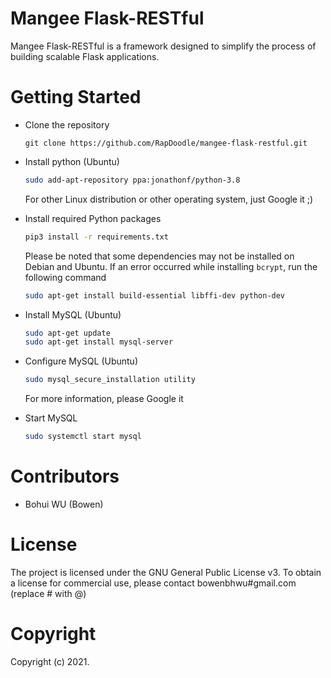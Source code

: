 # Mangee Flask-RESTful
Mangee Flask-RESTful is a framework designed to simplify the process of building scalable Flask applications.

# Getting Started

- Clone the repository

  ```shell
  git clone https://github.com/RapDoodle/mangee-flask-restful.git
  ```

- Install python (Ubuntu)

  ```bash
  sudo add-apt-repository ppa:jonathonf/python-3.8
  ```

  For other Linux distribution or other operating system, just Google it ;)

- Install required Python packages

  ```bash
  pip3 install -r requirements.txt
  ```

  Please be noted that some dependencies may not be installed on Debian and Ubuntu. If an error occurred while installing `bcrypt`, run the following command

  ```bash
  sudo apt-get install build-essential libffi-dev python-dev
  ```

- Install MySQL (Ubuntu)

  ```bash
  sudo apt-get update
  sudo apt-get install mysql-server
  ```

- Configure MySQL (Ubuntu)

  ```bash
  sudo mysql_secure_installation utility
  ```

  For more information, please Google it

- Start MySQL

  ```bash
  sudo systemctl start mysql
  ```

# Contributors
- Bohui WU (Bowen)

# License
The project is licensed under the GNU General Public License v3. To obtain a license for commercial use, please contact bowenbhwu#gmail.com (replace # with @)

# Copyright
Copyright (c) 2021.